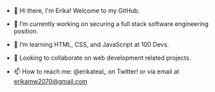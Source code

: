 
- 👋 Hi there, I'm Erika! Welcome to my GitHub.

- 🔭 I’m currently working on securing a full stack software engineering position.
- 🌱 I’m learning HTML, CSS, and JavaScript at 100 Devs.
- 👯 Looking to collaborate on web development related projects.
<!-- - 🤔 I’m looking for help with ... -->
- 📫 How to reach me: @erikateal_ on Twitter! or via email at erikamw2070@gmail.com
<!-- - ⚡ Fun fact: ... -->
